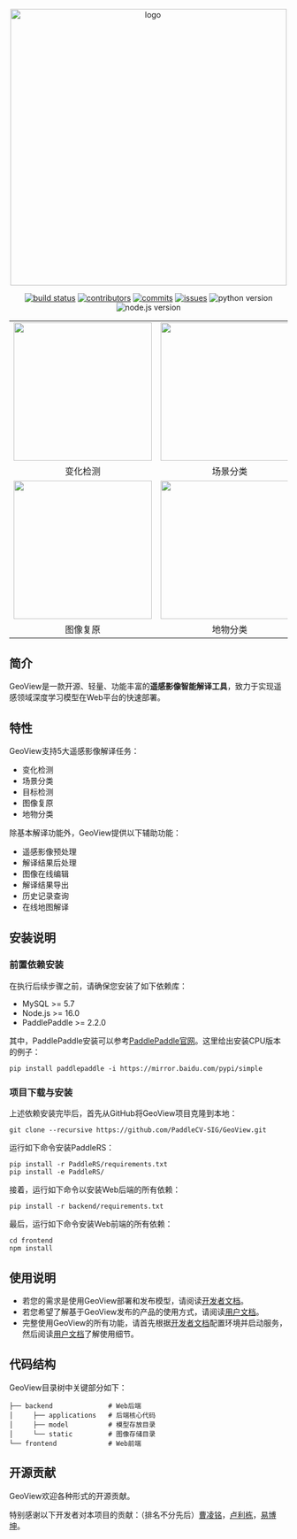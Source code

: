 <div align="center">
    <p align="center">
        <img src="https://user-images.githubusercontent.com/78073130/198640332-3edba236-db03-4eb0-b803-90a1053e87f3.png" alt="logo" width="500" />
    </p>

[![build status](https://github.com/PaddleCV-SIG/GeoView/actions/workflows/build.yml/badge.svg?branch=develop)](https://github.com/PaddleCV-SIG/GeoView/actions)
[![contributors](https://img.shields.io/github/contributors/PaddleCV-SIG/GeoView?color=9ea)](https://github.com/PaddleCV-SIG/GeoView/graphs/contributors)
[![commits](https://img.shields.io/github/commit-activity/m/PaddleCV-SIG/GeoView?color=3af)](https://github.com/PaddleCV-SIG/GeoView/commits)
[![issues](https://img.shields.io/github/issues/PaddleCV-SIG/GeoView?color=9cc)](https://github.com/PaddleCV-SIG/GeoView/issues)
![python version](https://img.shields.io/badge/python-3.7+-orange.svg)
![node.js version](https://img.shields.io/badge/nodejs-16+-orange.svg)

</div>

<div align="center">
<table>
    <tr>
        <td><img src="https://user-images.githubusercontent.com/21275753/199176961-97466391-6cea-4a11-999a-78b8b0e0d602.gif", width="250"></td>
        <td><img src="https://user-images.githubusercontent.com/21275753/199176518-c3e63a6d-f96b-4c8d-bc2e-932d7fb9c324.gif", width="250"></td>
        <td><img src="https://user-images.githubusercontent.com/21275753/199176786-0cc5156d-b0e9-4922-a555-737af5555a49.gif", width="250"></td>
    <tr>
    <tr>
        <td align="center">变化检测</td>
        <td align="center">场景分类</td>
        <td align="center">目标检测</td>
    <tr>
    <tr>
        <td><img src="https://user-images.githubusercontent.com/21275753/199176761-ac67b553-309c-4d3a-90cc-31ffe3c8522a.gif", width="250"></td>
        <td><img src="https://user-images.githubusercontent.com/21275753/199175092-cf640078-868e-4633-aca0-e5b69971bc75.gif", width="250"></td>
        <td><img src="https://user-images.githubusercontent.com/90198481/198829346-67e8945d-d587-4feb-a9cb-dc787e267114.png", width="250"></td>
    <tr>
    <tr>
        <td align="center">图像复原</td>
        <td align="center">地物分类</td>
        <td align="center">在线地图</td>
    <tr>
</table>
</div>

## 简介

GeoView是一款开源、轻量、功能丰富的**遥感影像智能解译工具**，致力于实现遥感领域深度学习模型在Web平台的快速部署。

## 特性

GeoView支持5大遥感影像解译任务：

- 变化检测
- 场景分类
- 目标检测
- 图像复原
- 地物分类

除基本解译功能外，GeoView提供以下辅助功能：

- 遥感影像预处理
- 解译结果后处理
- 图像在线编辑
- 解译结果导出
- 历史记录查询
- 在线地图解译

## 安装说明

### 前置依赖安装

在执行后续步骤之前，请确保您安装了如下依赖库：

- MySQL >= 5.7
- Node.js >= 16.0
- PaddlePaddle >= 2.2.0

其中，PaddlePaddle安装可以参考[PaddlePaddle官网](https://www.paddlepaddle.org.cn/)。这里给出安装CPU版本的例子：

```shell
pip install paddlepaddle -i https://mirror.baidu.com/pypi/simple
```

### 项目下载与安装

上述依赖安装完毕后，首先从GitHub将GeoView项目克隆到本地：

```shell
git clone --recursive https://github.com/PaddleCV-SIG/GeoView.git
```

运行如下命令安装PaddleRS：

```shell
pip install -r PaddleRS/requirements.txt
pip install -e PaddleRS/
```

接着，运行如下命令以安装Web后端的所有依赖：

```shell
pip install -r backend/requirements.txt
```

最后，运行如下命令安装Web前端的所有依赖：

```shell
cd frontend
npm install
```

## 使用说明

- 若您的需求是使用GeoView部署和发布模型，请阅读[开发者文档](./docs/dev.md)。
- 若您希望了解基于GeoView发布的产品的使用方式，请阅读[用户文档](./docs/user.md)。
- 完整使用GeoView的所有功能，请首先根据[开发者文档](./docs/dev.md)配置环境并启动服务，然后阅读[用户文档](./docs/user.md)了解使用细节。

## 代码结构

GeoView目录树中关键部分如下：

``` plain
├── backend              # Web后端
│     ├── applications   # 后端核心代码
│     ├── model          # 模型存放目录
│     └── static         # 图像存储目录
└── frontend             # Web前端
```

## 开源贡献

GeoView欢迎各种形式的开源贡献。

特别感谢以下开发者对本项目的贡献：（排名不分先后）[曹凌铭](https://github.com/terayco)，[卢利栋](https://github.com/jscslld)，[易博坤](https://github.com/yibaikuai)。
